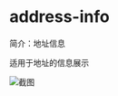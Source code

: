 # address-info

简介：地址信息

适用于地址的信息展示

![截图](https://img.alicdn.com/tfs/TB1eO4gupkoBKNjSZFkXXb4tFXa-2528-1448.png)
